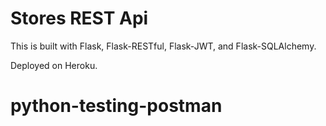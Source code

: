 # Stores REST Api

This is built with Flask, Flask-RESTful, Flask-JWT, and Flask-SQLAlchemy.

Deployed on Heroku.
# python-testing-postman
